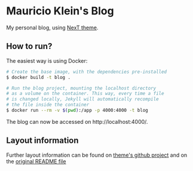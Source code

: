 # Mauricio Klein's Blog

My personal blog, using [NexT theme][next-github].


## How to run?

The easiest way is using Docker:

```bash
# Create the base image, with the dependencies pre-installed
$ docker build -t blog .

# Run the blog project, mounting the localhost directory
# as a volume on the container. This way, every time a file
# is changed locally, Jekyll will automatically recompile
# the file inside the container
$ docker run --rm -v $(pwd):/app -p 4000:4000 -t blog
```

The blog can now be accessed on http://localhost:4000/.

## Layout information

Further layout information can be found on [theme's github project][next-github] and
on the [original README file][original-readme]

[next-github]: https://github.com/simpleyyt/jekyll-theme-next
[original-readme]: README.orig.md
